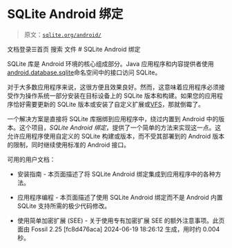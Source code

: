 # SQLite Android 绑定

> 原文：[`sqlite.org/android/`](http://sqlite.org/android/)

文档登录☰首页 搜索 文件 # SQLite Android 绑定

SQLite 库是 Android 环境的核心组成部分。Java 应用程序和内容提供者使用[android.database.sqlite](http://developer.android.com/reference/android/database/sqlite/SQLiteDatabase.html)命名空间中的接口访问 SQLite。

对于大多数应用程序来说，这很方便且效果良好。然而，这意味着应用程序必须接受作为操作系统一部分安装在目标设备上的 SQLite 版本和构建。如果您的应用程序恰好需要更新的 SQLite 版本或安装了自定义扩展或[VFS](http://www.sqlite.org/vfs.html)，那就倒霉了。

一个解决方案是直接将 SQLite 库捆绑到应用程序中，绕过内置到 Android 中的版本。这个项目，*SQLite Android 绑定*，提供了一个简单的方法来实现这一点。这允许应用程序使用自定义的 SQLite 构建或版本，而不受其部署到的 Android 版本的限制，同时继续使用标准的 Android 接口。

可用的用户文档：

+   安装指南 - 本页面描述了将 SQLite Android 绑定集成到应用程序中的各种方法。

+   应用程序编程 - 本页面描述了使用 SQLite Android 绑定而不是 Android 内置 SQLite 支持所需的极少代码修改。

+   使用简单加密扩展 (SEE) - 关于使用专有加密扩展 SEE 的额外注意事项。此页面由 Fossil 2.25 [fc8d476aca] 2024-06-19 18:26:12 生成，用时约 0.004 秒。
